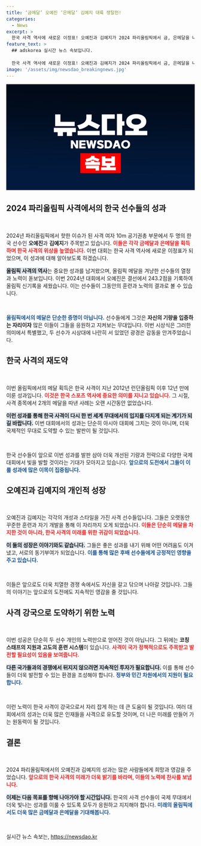 ```yaml
---
title: ‘금메달’ 오예진 ‘은메달’ 김예지 대륙 쟁탈전!
categories:
  - News
excerpt: >
  한국 사격 역사에 새로운 이정표! 오예진과 김예지가 2024 파리올림픽에서 금, 은메달을 나란히 획득하며 12년 만의 동반 메달 영광을 차지했다. 이제 두 선수의 이야기를 들어보세요!
feature_text: >
  ## adskorea 실시간 뉴스 속보입니다.

  한국 사격 역사에 새로운 이정표! 오예진과 김예지가 2024 파리올림픽에서 금, 은메달을 나란히 획득하며 12년 만의 동반 메달 영광을 차지했다. 이제 두 선수의 이야기를 들어보세요!
image: '/assets/img/newsdao_breakingnews.jpg'
---
```


<p><img src="/assets/img/newsdao_breakingnews.jpg" alt="adskorea 속보" /></p>

<h2 data-ke-size="size26">2024 파리올림픽 사격에서의 한국 선수들의 성과</h2>

<p data-ke-size="size16">&nbsp;</p>

<p>2024년 파리올림픽에서 핫한 이슈가 된 사격 여자 10m 공기권총 부문에서 두 명의 한국 선수인 <b>오예진</b>과 <b>김예지</b>가 주목받고 있습니다. <b><span style="color: #ee2323;">이들은 각각 금메달과 은메달을 획득하며 한국 사격의 위상을 높였습니다.</span></b> 이번 대회는 한국 사격 역사에 새로운 이정표가 되었으며, 이 성과에 대해 알아보도록 하겠습니다. </p>

<p><b><span style="background-color: #21538527;">올림픽 사격의 역사</span></b>는 중요한 성과를 남겨왔으며, 올림픽 메달을 겨냥한 선수들의 열정과 노력이 돋보입니다. 이번 2024년 대회에서 오예진은 결선에서 243.2점을 기록하여 올림픽 신기록을 세웠습니다. 이는 선수들이 그동안의 훈련과 노력의 결과로 볼 수 있습니다. </p>

<p data-ke-size="size16">&nbsp;</p>

<p><b><span style="color: #1a5490;">올림픽에서의 메달은 단순한 증명이 아닙니다.</span></b> 선수들에게 그것은 <b>자신의 기량을 입증하는 자리이자</b> 많은 이들이 그들을 응원하고 지켜보는 무대입니다. 이번 시상식은 그러한 의미에서 특별했고, 두 선수가 시상대에 나란히 서 있었던 광경은 감동을 안겨주었습니다.</p>

<h2 data-ke-size="size26">한국 사격의 재도약</h2>

<p data-ke-size="size16">&nbsp;</p>

<p>이번 올림픽에서의 메달 획득은 한국 사격이 지난 2012년 런던올림픽 이후 12년 만에 이룬 성과입니다. <b><span style="color: #ee2323;">이것은 한국 스포츠 역사에 중요한 의미를 지니고 있습니다.</span></b> 그 시절, 사격 종목에서 2개의 메달을 따낸 사례는 오랜 시간동안 없었습니다. </p>

<p><b><span style="background-color: #21538527;">이런 성과를 통해 한국 사격이 다시 한 번 세계 무대에서의 입지를 다지게 되는 계기가 되길 바랍니다.</span></b> 이번 대회에서의 성과는 단순히 아시아 대회에 그치는 것이 아니며, 더욱 국제적인 무대로 도약할 수 있는 발판이 될 것입니다.</p>

<p data-ke-size="size16">&nbsp;</p>

<p>한국 선수들이 앞으로 이번 성과를 발판 삼아 더욱 개선된 기량과 전략으로 다양한 국제 대회에서 빛을 발할 것이라는 기대가 모아지고 있습니다. <b><span style="color: #1a5490;">앞으로의 도전에서 그들이 이룰 성과에 많은 이목이 집중됩니다.</span></b> </p>

<h2 data-ke-size="size26">오예진과 김예지의 개인적 성장</h2>

<p data-ke-size="size16">&nbsp;</p>

<p>오예진과 김예지는 각각의 개성과 스타일을 가진 사격 선수들입니다. 그들은 오랫동안 꾸준한 훈련과 자기 개발을 통해 이 자리까지 오게 되었습니다. <b><span style="color: #ee2323;">이들은 단순히 메달을 차지한 것이 아니라, 한국 사격의 미래를 위한 귀감이 되었습니다.</span></b> </p>

<p><b><span style="background-color: #21538527;">이 둘의 성장은 이야기와도 같습니다.</span></b> 그들은 좋은 성과를 내기 위해 어떤 어려움도 이겨냈고, 서로의 동기부여가 되었습니다. <b><span style="color: #1a5490;">이를 통해 많은 후배 선수들에게 긍정적인 영향을 주고 있습니다.</span></b></p>

<p data-ke-size="size16">&nbsp;</p>

<p>이들은 앞으로도 더욱 치열한 경쟁 속에서도 자신을 갈고 닦으며 나아갈 것입니다. 그들의 이야기는 앞으로의 도전에도 지속적인 영감을 줄 것입니다. </p>

<h2 data-ke-size="size26">사격 강국으로 도약하기 위한 노력</h2>

<p data-ke-size="size16">&nbsp;</p>

<p>이번 성공은 단순히 두 선수 개인의 노력만으로 얻어진 것이 아닙니다. 그 뒤에는 <b>코칭 스태프의 지원과 고도의 훈련 시스템</b>이 있습니다. <b><span style="color: #ee2323;">사격이 국가 정책적으로도 주목받고 발전할 필요성이 있음을 보여줍니다.</span></b> </p>

<p><b><span style="background-color: #21538527;">다른 국가들과의 경쟁에서 뒤지지 않으려면 지속적인 투자가 필요합니다.</span></b> 이를 통해 선수들이 더욱 발전할 수 있는 환경을 조성해야 합니다. <b><span style="color: #1a5490;">정부와 민간 차원에서의 지원이 필요합니다.</span></b> </p>

<p data-ke-size="size16">&nbsp;</p>

<p>이런 노력이 한국 사격이 강국으로서 자리 잡게 하는 데 큰 도움이 될 것입니다. 여러 대회에서의 성과는 더욱 많은 인재들을 사격으로 유도할 것이며, 더 나은 미래를 만들어 가는 원동력이 될 것입니다.</p>

<h2 data-ke-size="size26">결론</h2>

<p data-ke-size="size16">&nbsp;</p>

<p>2024 파리올림픽에서의 오예진과 김예지의 성과는 많은 사람들에게 희망과 영감을 주었습니다. <b><span style="color: #ee2323;">앞으로의 한국 사격의 미래가 더욱 밝기를 바라며, 이들의 노력에 찬사를 보냅니다.</span></b> </p>

<p><b><span style="background-color: #21538527;">이제는 다음 목표를 향해 나아가야 할 시간입니다.</span></b> 한국의 사격 선수들이 국제 무대에서 더욱 빛나는 성과를 이룰 수 있도록 모두가 응원하고 지지해야 합니다. <b><span style="color: #1a5490;">미래의 올림픽에서도 더욱 많은 금메달과 은메달을 기대해봅니다.</span></b> </p>

<p data-ke-size="size16">&nbsp;</p>
실시간 뉴스 속보는, <a href="https://newsdao.kr" rel="dofollow">https://newsdao.kr</a>


